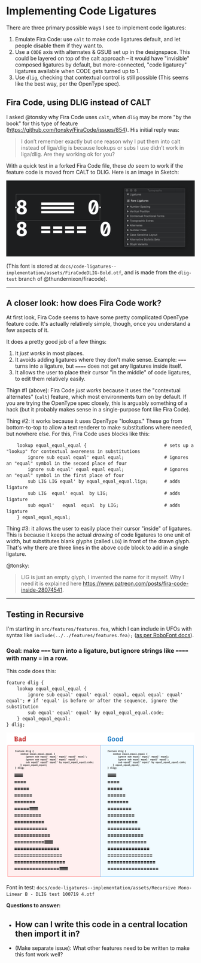 # Implementing Code Ligatures

There are three primary possible ways I see to implement code ligatures:

1. Emulate Fira Code: use `calt` to make code ligatures default, and let people disable them if they want to.
2. Use a `CODE` axis with alternates & GSUB set up in the designspace. This could be layered on top of the calt approach – it would have "invisible" composed ligatures by default, but more-connected, "code ligaturey" ligatures available when CODE gets turned up to 1.
3. Use `dlig`, checking that contextual control is still possible (This seems like the best way, per the OpenType spec).

## Fira Code, using DLIG instead of CALT

I asked @tonsky why Fira Code uses `calt`, when `dlig` may be more "by the book" for this type of feature (https://github.com/tonsky/FiraCode/issues/854). His initial reply was:

> I don’t remember exactly but one reason why I put them into calt instead of liga/dlig is because lookups or subs I use didn’t work in liga/dlig. Are they working ok for you?

With a quick test in a forked Fira Code file, these *do* seem to work if the feature code is moved from CALT to DLIG. Here is an image in Sketch:

![](assets/2019-10-06-22-26-34.png)

(This font is stored at `docs/code-ligatures--implementation/assets/FiraCodeDLIG-Bold.otf`, and is made from the `dlig-test` branch of @thundernixon/firacode).


-----------------------------------------------------

## A closer look: how does Fira Code work?

At first look, Fira Code seems to have some pretty complicated OpenType feature code. It's actually relatively simple, though, once you understand a few aspects of it.

It does a pretty good job of a few things:
1. It *just works* in most places.
2. It avoids adding ligatures where they don't make sense. Example: `===` turns into a ligature, but `====` does not get any ligatures inside itself.
3. It allows the user to place their cursor "in the middle" of code ligatures, to edit them relatively easily.

Thign #1 (above): Fira Code *just works* because it uses the "contextual alternates" (`calt`) feature, which most environments turn on by default. If you are trying the OpenType spec closely, this is arguably something of a hack (but it probably makes sense in a single-purpose font like Fira Code).

Thing #2: it works because it uses OpenType "lookups." These go from bottom-to-top to allow a text renderer to make substitutions where needed, but nowhere else. For this, Fira Code uses blocks like this:

```
    lookup equal_equal_equal {                             # sets up a "lookup" for contextual awareness in substitutions
        ignore sub equal equal' equal equal;               # ignores an "equal" symbol in the second place of four
        ignore sub equal' equal equal equal;               # ignores an "equal" symbol in the first place of four
        sub LIG LIG equal' by equal_equal_equal.liga;      # adds ligature
        sub LIG  equal' equal  by LIG;                     # adds ligature
        sub equal'   equal  equal  by LIG;                 # adds ligature
    } equal_equal_equal;
```

Thing #3: it allows the user to easily place their cursor "inside" of ligatures. This is because it keeps the actual *drawing* of code ligatures to one unit of width, but substitutes blank glyphs (called `LIG`) in front of the drawn glyph. That's why there are three lines in the above code block to add in a single ligature.

@tonsky: 
> LIG is just an empty glyph, I invented the name for it myself. Why I need it is explained here https://www.patreon.com/posts/fira-code-inside-28074541.

----------------------------------


## Testing in Recursive

I'm starting in `src/features/features.fea`, which I can include in UFOs with syntax like `include(../../features/features.fea);` ([as per RoboFont docs](https://robofont.com/documentation/workspace/features-editor/#linking-to-external-feature-files)).

### Goal: make `===` turn into a ligature, but ignore strings like `====` with many `=` in a row.

This code does this:

```
feature dlig {
    lookup equal_equal_equal {
        ignore sub equal' equal' equal' equal, equal equal' equal' equal'; # if 'equal' is before or after the sequence, ignore the substitution
        sub equal' equal' equal' by equal_equal_equal.code;
    } equal_equal_equal;
} dlig;
```

![](assets/2019-10-07-19-30-01.png)

Font in test: `docs/code-ligatures--implementation/assets/Recursive Mono-Linear B - DLIG test 100719 4.otf`

**Questions to answer:**

- How can I write this code in a central location then import it in?
  - 


- (Make separate issue): What other features need to be written to make this font work well?